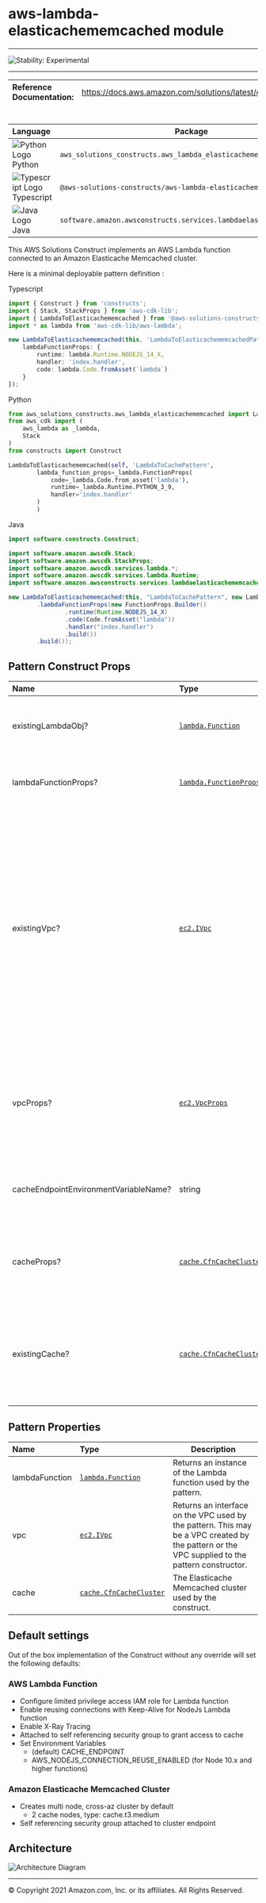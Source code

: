 # aws-lambda-elasticachememcached module
<!--BEGIN STABILITY BANNER-->

---

![Stability: Experimental](https://img.shields.io/badge/stability-Experimental-important.svg?style=for-the-badge)

---
<!--END STABILITY BANNER-->

| **Reference Documentation**:| <span style="font-weight: normal">https://docs.aws.amazon.com/solutions/latest/constructs/</span>|
|:-------------|:-------------|
<div style="height:8px"></div>

| **Language**     | **Package**        |
|:-------------|-----------------|
|![Python Logo](https://docs.aws.amazon.com/cdk/api/latest/img/python32.png) Python|`aws_solutions_constructs.aws_lambda_elasticachememcached`|
|![Typescript Logo](https://docs.aws.amazon.com/cdk/api/latest/img/typescript32.png) Typescript|`@aws-solutions-constructs/aws-lambda-elasticachememcached`|
|![Java Logo](https://docs.aws.amazon.com/cdk/api/latest/img/java32.png) Java|`software.amazon.awsconstructs.services.lambdaelasticachememcached`|

This AWS Solutions Construct implements an AWS Lambda function connected to an Amazon Elasticache Memcached cluster.

Here is a minimal deployable pattern definition :

Typescript
``` typescript
import { Construct } from 'constructs';
import { Stack, StackProps } from 'aws-cdk-lib';
import { LambdaToElasticachememcached } from '@aws-solutions-constructs/aws-lambda-elasticachememcached';
import * as lambda from 'aws-cdk-lib/aws-lambda';

new LambdaToElasticachememcached(this, 'LambdaToElasticachememcachedPattern', {
    lambdaFunctionProps: {
        runtime: lambda.Runtime.NODEJS_14_X,
        handler: 'index.handler',
        code: lambda.Code.fromAsset(`lambda`)
    }
});
```

Python
```python
from aws_solutions_constructs.aws_lambda_elasticachememcached import LambdaToElasticachememcached
from aws_cdk import (
    aws_lambda as _lambda,
    Stack
)
from constructs import Construct

LambdaToElasticachememcached(self, 'LambdaToCachePattern',
        lambda_function_props=_lambda.FunctionProps(
            code=_lambda.Code.from_asset('lambda'),
            runtime=_lambda.Runtime.PYTHON_3_9,
            handler='index.handler'
        )
        )
```

Java
``` java
import software.constructs.Construct;

import software.amazon.awscdk.Stack;
import software.amazon.awscdk.StackProps;
import software.amazon.awscdk.services.lambda.*;
import software.amazon.awscdk.services.lambda.Runtime;
import software.amazon.awsconstructs.services.lambdaelasticachememcached.*;

new LambdaToElasticachememcached(this, "LambdaToCachePattern", new LambdaToElasticachememcachedProps.Builder()
        .lambdaFunctionProps(new FunctionProps.Builder()
                .runtime(Runtime.NODEJS_14_X)
                .code(Code.fromAsset("lambda"))
                .handler("index.handler")
                .build())
        .build());
```

## Pattern Construct Props

| **Name**     | **Type**        | **Description** |
|:-------------|:----------------|-----------------|
|existingLambdaObj?|[`lambda.Function`](https://docs.aws.amazon.com/cdk/api/latest/docs/@aws-cdk_aws-lambda.Function.html)|Existing instance of Lambda Function object, providing both this and `lambdaFunctionProps` will cause an error.|
|lambdaFunctionProps?|[`lambda.FunctionProps`](https://docs.aws.amazon.com/cdk/api/latest/docs/@aws-cdk_aws-lambda.FunctionProps.html)|Optional user provided props to override the default props for the Lambda function.|
|existingVpc?|[`ec2.IVpc`](https://docs.aws.amazon.com/cdk/api/latest/docs/@aws-cdk_aws-ec2.IVpc.html)|An optional, existing VPC into which this pattern should be deployed. When deployed in a VPC, the Lambda function will use ENIs in the VPC to access network resources and an Interface Endpoint will be created in the VPC for Amazon SQS. If an existing VPC is provided, the `deployVpc` property cannot be `true`. This uses `ec2.IVpc` to allow clients to supply VPCs that exist outside the stack using the [`ec2.Vpc.fromLookup()`](https://docs.aws.amazon.com/cdk/api/latest/docs/@aws-cdk_aws-ec2.Vpc.html#static-fromwbrlookupscope-id-options) method.|
|vpcProps?|[`ec2.VpcProps`](https://docs.aws.amazon.com/cdk/api/latest/docs/@aws-cdk_aws-ec2.VpcProps.html)|Optional user provided properties to override the default properties for the new VPC. `subnetConfiguration` is set by the pattern, so any values for those properties supplied here will be overrriden. |
| cacheEndpointEnvironmentVariableName?| string | Optional name for the Lambda funcction environment variable containing the cache endpoint. Defaults to CACHE_ENDPOINT |
| cacheProps? | [`cache.CfnCacheClusterProps`](https://docs.aws.amazon.com/cdk/api/v2/docs/aws-cdk-lib.aws_elasticache.CfnCacheClusterProps.html) | Optional user provided props to override the default props for the Elasticache Cluster. Providing both this and `existingCache` will cause an error. |
| existingCache? | [`cache.CfnCacheCluster`](https://docs.aws.amazon.com/cdk/api/v2/docs/aws-cdk-lib.aws_elasticache.CfnCacheCluster.html#attrconfigurationendpointport) | Existing instance of Elasticache Cluster object, providing both this and `cacheProps` will cause an error. If you provide this, you must provide the associated VPC in existingVpc. |

## Pattern Properties

| **Name**     | **Type**        | **Description** |
|:-------------|:----------------|-----------------|
|lambdaFunction|[`lambda.Function`](https://docs.aws.amazon.com/cdk/api/latest/docs/@aws-cdk_aws-lambda.Function.html)|Returns an instance of the Lambda function used by the pattern.|
|vpc |[`ec2.IVpc`](https://docs.aws.amazon.com/cdk/api/latest/docs/@aws-cdk_aws-ec2.IVpc.html)|Returns an interface on the VPC used by the pattern. This may be a VPC created by the pattern or the VPC supplied to the pattern constructor.|
| cache | [`cache.CfnCacheCluster`](https://docs.aws.amazon.com/cdk/api/v2/docs/aws-cdk-lib.aws_elasticache.CfnCacheCluster.html#attrconfigurationendpointport) | The Elasticache Memcached cluster used by the construct. |

## Default settings

Out of the box implementation of the Construct without any override will set the following defaults:

### AWS Lambda Function
* Configure limited privilege access IAM role for Lambda function
* Enable reusing connections with Keep-Alive for NodeJs Lambda function
* Enable X-Ray Tracing
* Attached to self referencing security group to grant access to cache
* Set Environment Variables
  * (default) CACHE_ENDPOINT
  * AWS_NODEJS_CONNECTION_REUSE_ENABLED (for Node 10.x and higher functions)

### Amazon Elasticache Memcached Cluster
* Creates multi node, cross-az cluster by default
  * 2 cache nodes, type: cache.t3.medium
* Self referencing security group attached to cluster endpoint

## Architecture
![Architecture Diagram](architecture.png)

***
&copy; Copyright 2021 Amazon.com, Inc. or its affiliates. All Rights Reserved.
